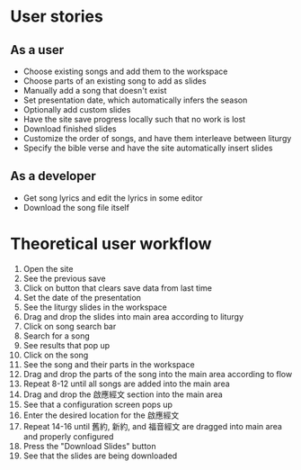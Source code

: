 # User stories

## As a user

- Choose existing songs and add them to the workspace
- Choose parts of an existing song to add as slides
- Manually add a song that doesn't exist
- Set presentation date, which automatically infers the season
- Optionally add custom slides
- Have the site save progress locally such that no work is lost
- Download finished slides
- Customize the order of songs, and have them interleave between liturgy
- Specify the bible verse and have the site automatically insert slides

## As a developer

- Get song lyrics and edit the lyrics in some editor
- Download the song file itself

# Theoretical user workflow

1. Open the site
2. See the previous save
3. Click on button that clears save data from last time
4. Set the date of the presentation
5. See the liturgy slides in the workspace
6. Drag and drop the slides into main area according to liturgy
7. Click on song search bar
8. Search for a song
9. See results that pop up
10. Click on the song
11. See the song and their parts in the workspace
12. Drag and drop the parts of the song into the main area according to flow
13. Repeat 8-12 until all songs are added into the main area
14. Drag and drop the 啟應經文 section into the main area
15. See that a configuration screen pops up
16. Enter the desired location for the 啟應經文
17. Repeat 14-16 until 舊約, 新約, and 福音經文 are dragged into main area and properly configured
18. Press the "Download Slides" button
19. See that the slides are being downloaded

